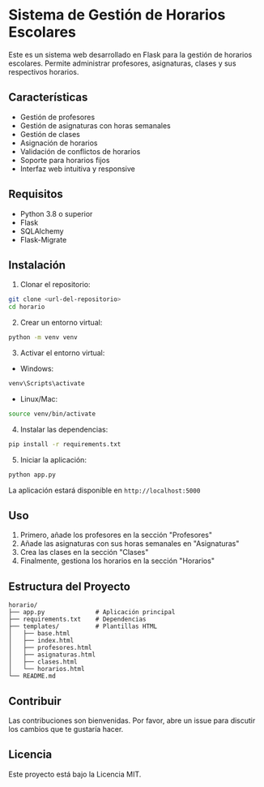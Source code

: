 # Sistema de Gestión de Horarios Escolares

Este es un sistema web desarrollado en Flask para la gestión de horarios escolares. Permite administrar profesores, asignaturas, clases y sus respectivos horarios.

## Características

- Gestión de profesores
- Gestión de asignaturas con horas semanales
- Gestión de clases
- Asignación de horarios
- Validación de conflictos de horarios
- Soporte para horarios fijos
- Interfaz web intuitiva y responsive

## Requisitos

- Python 3.8 o superior
- Flask
- SQLAlchemy
- Flask-Migrate

## Instalación

1. Clonar el repositorio:
```bash
git clone <url-del-repositorio>
cd horario
```

2. Crear un entorno virtual:
```bash
python -m venv venv
```

3. Activar el entorno virtual:
- Windows:
```bash
venv\Scripts\activate
```
- Linux/Mac:
```bash
source venv/bin/activate
```

4. Instalar las dependencias:
```bash
pip install -r requirements.txt
```

5. Iniciar la aplicación:
```bash
python app.py
```

La aplicación estará disponible en `http://localhost:5000`

## Uso

1. Primero, añade los profesores en la sección "Profesores"
2. Añade las asignaturas con sus horas semanales en "Asignaturas"
3. Crea las clases en la sección "Clases"
4. Finalmente, gestiona los horarios en la sección "Horarios"

## Estructura del Proyecto

```
horario/
├── app.py              # Aplicación principal
├── requirements.txt    # Dependencias
├── templates/          # Plantillas HTML
│   ├── base.html
│   ├── index.html
│   ├── profesores.html
│   ├── asignaturas.html
│   ├── clases.html
│   └── horarios.html
└── README.md
```

## Contribuir

Las contribuciones son bienvenidas. Por favor, abre un issue para discutir los cambios que te gustaría hacer.

## Licencia

Este proyecto está bajo la Licencia MIT. 
